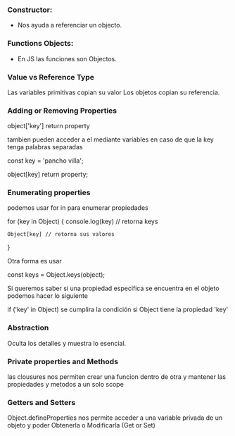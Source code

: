 ### Constructor:

- Nos ayuda a referenciar un  objecto.

### Functions Objects:

- En JS las funciones son Objectos.

### Value vs Reference Type

Las variables primitivas copian su valor
Los objetos copian su referencia.

### Adding or Removing Properties

object['key'] return property

tambien pueden acceder a el mediante variables en caso de que la key tenga palabras separadas 

const key = 'pancho villa';

object[key] return property;

### Enumerating properties

podemos usar for in para enumerar propiedades

for (key in Object) {
    console.log(key) // retorna keys

    Object[key] // retorna sus valores
}

Otra forma es usar

const keys = Object.keys(object);

Si queremos saber si una propiedad especifica se encuentra en el objeto podemos hacer lo siguiente

if ('key' in Object) se cumplira la condición si Object tiene la propiedad 'key'


### Abstraction

Oculta los detalles y muestra lo esencial.

### Private properties and Methods

las clousures nos permiten crear una funcion dentro de otra y mantener las propiedades y metodos a un solo scope

### Getters and Setters

Object.defineProperties nos permite acceder a una variable privada de un objeto y poder Obtenerla o Modificarla (Get or Set)

